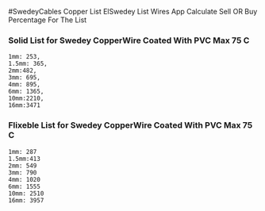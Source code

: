 #SwedeyCables Copper List 
  ElSwedey List Wires App 
  Calculate Sell OR Buy Percentage For The List 


### Solid List for Swedey CopperWire Coated With PVC Max 75 C
    1mm: 253, 
    1.5mm: 365,
    2mm:482,
    3mm: 695, 
    4mm: 895, 
    6mm: 1365,
    10mm:2210,
    16mm:3471
    
### Flixeble List for Swedey CopperWire Coated With PVC Max 75 C
    1mm: 287
    1.5mm:413
    2mm: 549
    3mm: 790
    4mm: 1020
    6mm: 1555
    10mm: 2510
    16mm: 3957
    
